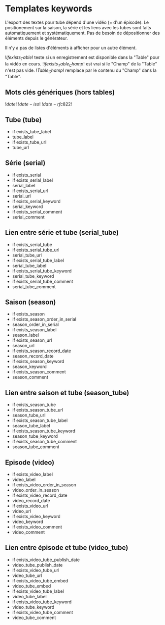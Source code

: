 # Templates keywords

L'export des textes pour tube dépend d'une vidéo (= d'un épisode). Le positionement sur la saison, la série et les liens avec les tubes sont faits automatiquement et systématiquement. Pas de besoin de dépositionner des éléments depuis le générateur.

Il n'y a pas de listes d'éléments à afficher pour un autre élément.

!$if exists_Table$! teste si un enregistrement est disponible dans la "Table" pour la vidéo en cours.
!$if exists_Table_Champ$! est vrai si le "Champ" de la "Table" n'est pas vide.
!$Table_Champ$! remplace par le contenu du "Champ" dans la "Table".

## Mots clés génériques (hors tables)

!$date$!
!$date-iso$!
!$date-rfc822$!

## Tube (tube)

- if exists_tube_label
- tube_label
- if exists_tube_url
- tube_url

## Série (serial)

- if exists_serial
- if exists_serial_label
- serial_label
- if exists_serial_url
- serial_url
- if exists_serial_keyword
- serial_keyword
- if exists_serial_comment
- serial_comment

## Lien entre série et tube (serial_tube)
- if exists_serial_tube
- if exists_serial_tube_url
- serial_tube_url
- if exists_serial_tube_label
- serial_tube_label
- if exists_serial_tube_keyword
- serial_tube_keyword
- if exists_serial_tube_comment
- serial_tube_comment

## Saison (season)

- if exists_season
- if exists_season_order_in_serial
- season_order_in_serial
- if exists_season_label
- season_label
- if exists_season_url
- season_url
- if exists_season_record_date
- season_record_date
- if exists_season_keyword
- season_keyword
- if exists_season_comment
- season_comment

## Lien entre saison et tube (season_tube)

- if exists_season_tube
- if exists_season_tube_url
- season_tube_url
- if exists_season_tube_label
- season_tube_label
- if exists_season_tube_keyword
- season_tube_keyword
- if exists_season_tube_comment
- season_tube_comment

## Episode (video)

- if exists_video_label
- video_label
- if exists_video_order_in_season
- video_order_in_season
- if exists_video_record_date
- video_record_date
- if exists_video_url
- video_url
- if exists_video_keyword
- video_keyword
- if exists_video_comment
- video_comment

## Lien entre épisode et tube (video_tube)

- if exists_video_tube_publish_date
- video_tube_publish_date
- if exists_video_tube_url
- video_tube_url
- if exists_video_tube_embed
- video_tube_embed
- if exists_video_tube_label
- video_tube_label
- if exists_video_tube_keyword
- video_tube_keyword
- if exists_video_tube_comment
- video_tube_comment
